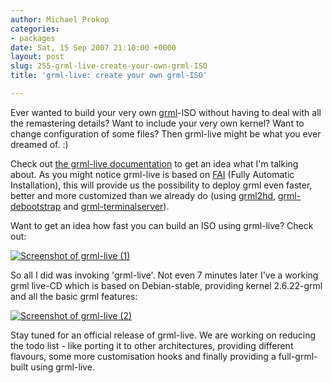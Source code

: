 ```yaml
---
author: Michael Prokop
categories:
- packages
date: Sat, 15 Sep 2007 21:10:00 +0000
layout: post
slug: 255-grml-live-create-your-own-grml-ISO
title: 'grml-live: create your own grml-ISO'

---
```

Ever wanted to build your very own [grml](https://grml.org/)\-ISO without having to deal with all the remastering details? Want to include your very own kernel? Want to change configuration of some files? Then grml\-live might be what you ever dreamed of. :)

Check out [the grml\-live documentation](https://grml.org/grml-live/) to get an idea what I'm talking about. As you might notice grml\-live is based on [FAI](http://www.informatik.uni-koeln.de/fai/) (Fully Automatic Installation), this will provide us the possibility to deploy grml even faster, better and more customized than we already do (using [grml2hd](https://grml.org/grml2hd/), [grml\-debootstrap](https://grml.org/grml-debootstrap/) and [grml\-terminalserver](https://grml.org/terminalserver/)).

Want to get an idea how fast you can build an ISO using grml\-live? Check out:

[![Screenshot of grml-live (1)](/images/grml_live1.png)](/images/grml_live1.png)

So all I did was invoking 'grml\-live'. Not even 7 minutes later I've a working grml live\-CD which is based on Debian\-stable, providing kernel 2\.6\.22\-grml and all the basic grml features:

[![Screenshot of grml-live (2)](/images/grml_live2.png)](/images/grml_live2.png)

Stay tuned for an official release of grml\-live. We are working on reducing the todo list \- like porting it to other architectures, providing different flavours, some more customisation hooks and finally providing a full\-grml\-built using grml\-live.
